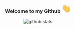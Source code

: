 <div align="center">

  ### Welcome to my Github <img src="https://github.com/ABSphreak/ABSphreak/blob/master/gifs/Hi.gif" width="30px">
  ![github stats](https://github-readme-stats.vercel.app/api?username=ConnerLambdaAccount&show_icons=true)
  
</div>
